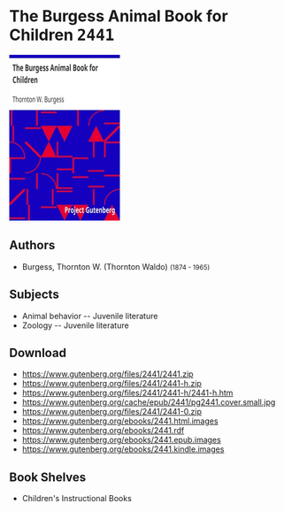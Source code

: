 # The Burgess Animal Book for Children <kbd>2441</kbd>

![](./cover.medium.jpg "")

## Authors


 - Burgess, Thornton W. (Thornton Waldo) <small>(1874 - 1965)</small>

## Subjects


 - Animal behavior -- Juvenile literature
 - Zoology -- Juvenile literature

## Download


 - https://www.gutenberg.org/files/2441/2441.zip
 - https://www.gutenberg.org/files/2441/2441-h.zip
 - https://www.gutenberg.org/files/2441/2441-h/2441-h.htm
 - https://www.gutenberg.org/cache/epub/2441/pg2441.cover.small.jpg
 - https://www.gutenberg.org/files/2441/2441-0.zip
 - https://www.gutenberg.org/ebooks/2441.html.images
 - https://www.gutenberg.org/ebooks/2441.rdf
 - https://www.gutenberg.org/ebooks/2441.epub.images
 - https://www.gutenberg.org/ebooks/2441.kindle.images

## Book Shelves


 - Children's Instructional Books
